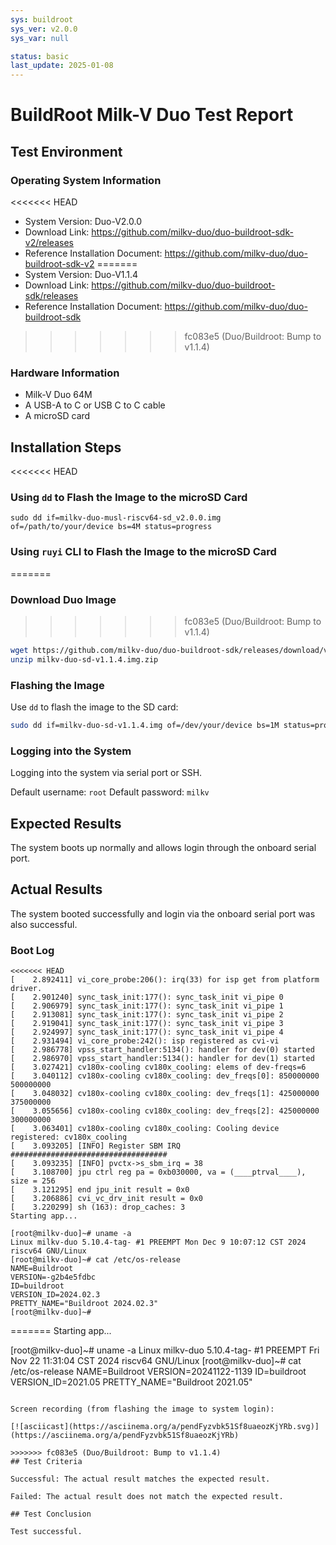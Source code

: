 ```yaml
---
sys: buildroot
sys_ver: v2.0.0
sys_var: null

status: basic
last_update: 2025-01-08
---
```


# BuildRoot Milk-V Duo Test Report

## Test Environment

### Operating System Information

<<<<<<< HEAD
- System Version: Duo-V2.0.0
- Download Link: https://github.com/milkv-duo/duo-buildroot-sdk-v2/releases
- Reference Installation Document: https://github.com/milkv-duo/duo-buildroot-sdk-v2
=======
- System Version: Duo-V1.1.4
- Download Link: https://github.com/milkv-duo/duo-buildroot-sdk/releases
- Reference Installation Document: https://github.com/milkv-duo/duo-buildroot-sdk
>>>>>>> fc083e5 (Duo/Buildroot: Bump to v1.1.4)

### Hardware Information

- Milk-V Duo 64M
- A USB-A to C or USB C to C cable
- A microSD card

## Installation Steps

<<<<<<< HEAD
### Using `dd` to Flash the Image to the microSD Card

```shell
sudo dd if=milkv-duo-musl-riscv64-sd_v2.0.0.img  of=/path/to/your/device bs=4M status=progress
```

### Using `ruyi` CLI to Flash the Image to the microSD Card
=======
### Download Duo Image
>>>>>>> fc083e5 (Duo/Buildroot: Bump to v1.1.4)

```bash
wget https://github.com/milkv-duo/duo-buildroot-sdk/releases/download/v1.1.4/milkv-duo-sd-v1.1.4.img.zip
unzip milkv-duo-sd-v1.1.4.img.zip
```

### Flashing the Image

Use `dd` to flash the image to the SD card:
```bash
sudo dd if=milkv-duo-sd-v1.1.4.img of=/dev/your/device bs=1M status=progress
```

### Logging into the System

Logging into the system via serial port or SSH.

Default username: `root`
Default password: `milkv`

## Expected Results

The system boots up normally and allows login through the onboard serial port.

## Actual Results

The system booted successfully and login via the onboard serial port was also successful.

### Boot Log

```log
<<<<<<< HEAD
[    2.892411] vi_core_probe:206(): irq(33) for isp get from platform driver.
[    2.901240] sync_task_init:177(): sync_task_init vi_pipe 0
[    2.906979] sync_task_init:177(): sync_task_init vi_pipe 1
[    2.913081] sync_task_init:177(): sync_task_init vi_pipe 2
[    2.919041] sync_task_init:177(): sync_task_init vi_pipe 3
[    2.924997] sync_task_init:177(): sync_task_init vi_pipe 4
[    2.931494] vi_core_probe:242(): isp registered as cvi-vi
[    2.986778] vpss_start_handler:5134(): handler for dev(0) started
[    2.986970] vpss_start_handler:5134(): handler for dev(1) started
[    3.027421] cv180x-cooling cv180x_cooling: elems of dev-freqs=6
[    3.040112] cv180x-cooling cv180x_cooling: dev_freqs[0]: 850000000 500000000
[    3.048032] cv180x-cooling cv180x_cooling: dev_freqs[1]: 425000000 375000000
[    3.055656] cv180x-cooling cv180x_cooling: dev_freqs[2]: 425000000 300000000
[    3.063401] cv180x-cooling cv180x_cooling: Cooling device registered: cv180x_cooling
[    3.093205] [INFO] Register SBM IRQ ###################################
[    3.093235] [INFO] pvctx->s_sbm_irq = 38
[    3.108700] jpu ctrl reg pa = 0xb030000, va = (____ptrval____), size = 256
[    3.121295] end jpu_init result = 0x0
[    3.206886] cvi_vc_drv_init result = 0x0
[    3.220299] sh (163): drop_caches: 3
Starting app...

[root@milkv-duo]~# uname -a
Linux milkv-duo 5.10.4-tag- #1 PREEMPT Mon Dec 9 10:07:12 CST 2024 riscv64 GNU/Linux
[root@milkv-duo]~# cat /etc/os-release 
NAME=Buildroot
VERSION=-g2b4e5fdbc
ID=buildroot
VERSION_ID=2024.02.3
PRETTY_NAME="Buildroot 2024.02.3"
[root@milkv-duo]~# 
```

=======
Starting app...

[root@milkv-duo]~# uname -a
Linux milkv-duo 5.10.4-tag- #1 PREEMPT Fri Nov 22 11:31:04 CST 2024 riscv64 GNU/Linux
[root@milkv-duo]~# cat /etc/os-release 
NAME=Buildroot
VERSION=20241122-1139
ID=buildroot
VERSION_ID=2021.05
PRETTY_NAME="Buildroot 2021.05"
```

Screen recording (from flashing the image to system login):

[![asciicast](https://asciinema.org/a/pendFyzvbk51Sf8uaeozKjYRb.svg)](https://asciinema.org/a/pendFyzvbk51Sf8uaeozKjYRb)

>>>>>>> fc083e5 (Duo/Buildroot: Bump to v1.1.4)
## Test Criteria

Successful: The actual result matches the expected result.

Failed: The actual result does not match the expected result.

## Test Conclusion

Test successful.
